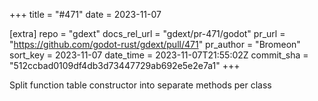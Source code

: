 +++
title = "#471"
date = 2023-11-07

[extra]
repo = "gdext"
docs_rel_url = "gdext/pr-471/godot"
pr_url = "https://github.com/godot-rust/gdext/pull/471"
pr_author = "Bromeon"
sort_key = 2023-11-07
date_time = 2023-11-07T21:55:02Z
commit_sha = "512ccbad0109df4db3d73447729ab692e5e2e7a1"
+++

Split function table constructor into separate methods per class

